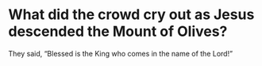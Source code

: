 # What did the crowd cry out as Jesus descended the Mount of Olives?

They said, “Blessed is the King who comes in the name of the Lord!”
